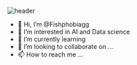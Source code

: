 ![header](https://capsule-render.vercel.app/api?type=cylinder&color=gradient&height=200&section=header&text=Welcome!%20&fontSize=90&TextBg=True&animation=fadeIn&fontcolor=ffffff&desc=I'm%%Fishphobia&descAlignY=75)


- 👋 Hi, I’m @Fishphobiagg
- 👀 I’m interested in AI and Data science
- 🌱 I’m currently learning 
- 💞️ I’m looking to collaborate on ...
- 📫 How to reach me ...

<!---
Fishphobiagg/Fishphobiagg is a ✨ special ✨ repository because its `README.md` (this file) appears on your GitHub profile.
You can click the Preview link to take a look at your changes.
--->
